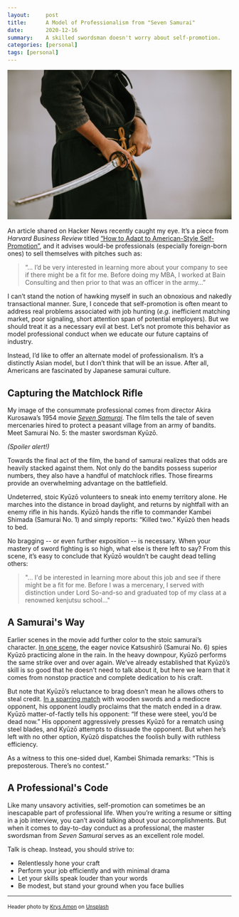```yaml
---
layout:     post
title:      A Model of Professionalism from "Seven Samurai"
date:       2020-12-16
summary:    A skilled swordsman doesn't worry about self-promotion.
categories: [personal]
tags: [personal]
---
```


<img src = "/assets/images/krys-amon-eAAR-0iDhic-unsplash.jpg">


An article shared on Hacker News recently caught my eye. It’s a piece from _Harvard Business Review_ titled [“How to Adapt to American-Style Self-Promotion”](https://hbr.org/2014/04/how-to-adapt-to-american-style-self-promotion), and it advises would-be professionals (especially foreign-born ones) to sell themselves with pitches such as:

> “… I’d be very interested in learning more about your company to see if there might be a fit for me.  Before doing my MBA, I worked at Bain Consulting and then prior to that was an officer in the army…”

I can’t stand the notion of hawking myself in such an obnoxious and nakedly transactional manner. Sure, I concede that self-promotion is often meant to address real problems associated with job hunting (_e.g._ inefficient matching market, poor signaling, short attention span of potential employers). But we should treat it as a necessary evil at best. Let’s not promote this behavior as model professional conduct when we educate our future captains of industry.

Instead, I’d like to offer an alternate model of professionalism. It’s a distinctly Asian model, but I don’t think that will be an issue. After all, Americans are fascinated by Japanese samurai culture.

## Capturing the Matchlock Rifle

My image of the consummate professional comes from director Akira Kurosawa’s 1954 movie [_Seven Samurai_](https://www.youtube.com/watch?v=Z1q_UjzM3cI). The film tells the tale of seven mercenaries hired to protect a peasant village from an army of bandits. Meet  Samurai No. 5: the master swordsman Kyūzō.

_(Spoiler alert!)_

Towards the final act of the film, the band of samurai realizes that odds are heavily stacked against them. Not only do the bandits possess superior numbers, they also have a handful of matchlock rifles. Those firearms provide an overwhelming advantage on the battlefield.

Undeterred, stoic Kyūzō volunteers to sneak into enemy territory alone. He marches into the distance in broad daylight, and returns by nightfall with an enemy rifle in his hands. Kyūzō hands the rifle to commander Kambei Shimada (Samurai No. 1) and simply reports: “Killed two.” Kyūzō then heads to bed.

No bragging -- or even further exposition -- is necessary. When your mastery of sword fighting is so high, what else is there left to say? From this scene, it’s easy to conclude that Kyūzō wouldn’t be caught dead telling others:

> "... I'd be interested in learning more about this job and see if there might be a fit for me. Before I was a mercenary, I served with distinction under Lord So-and-so and graduated top of my class at a renowned kenjutsu school..."

## A Samurai's Way

Earlier scenes in the movie add further color to the stoic samurai’s character. [In one scene](https://www.youtube.com/watch?v=fjvRQfSV-0o), the eager novice Katsushirō (Samurai No. 6) spies Kyūzō practicing alone in the rain. In the heavy downpour, Kyūzō performs the same strike over and over again. We’ve already established that Kyūzō’s skill is so good that he doesn't need to talk about it, but here we learn that it comes from nonstop practice and complete dedication to his craft.

But note that Kyūzō’s reluctance to brag doesn’t mean he allows others to steal credit. [In a sparring match](https://www.youtube.com/watch?v=GF5U83UIX1o) with wooden swords and a mediocre opponent, his opponent loudly proclaims that the match ended in a draw. Kyūzō matter-of-factly tells his opponent: “If these were steel, you’d be dead now.” His opponent aggressively presses Kyūzō for a rematch using steel blades, and Kyūzō attempts to dissuade the opponent. But when he’s left with no other option, Kyūzō dispatches the foolish bully with ruthless efficiency.

As a witness to this one-sided duel, Kambei Shimada remarks: “This is preposterous. There’s no contest.”

## A Professional's Code

Like many unsavory activities, self-promotion can sometimes be an inescapable part of professional life. When you’re writing a resume or sitting in a job interview, you can’t avoid talking about your accomplishments. But when it comes to day-to-day conduct as a professional, the master swordsman from _Seven Samurai_ serves as an excellent role model.

Talk is cheap. Instead, you should strive to:
* Relentlessly hone your craft
* Perform your job efficiently and with minimal drama
* Let your skills speak louder than your words
* Be modest, but stand your ground when you face bullies


---
<small>Header photo by <a href="https://unsplash.com/@krysamon?utm_source=unsplash&amp;utm_medium=referral&amp;utm_content=creditCopyText">Krys Amon</a> on <a href="https://unsplash.com/s/photos/samurai?utm_source=unsplash&amp;utm_medium=referral&amp;utm_content=creditCopyText">Unsplash</a></small>
